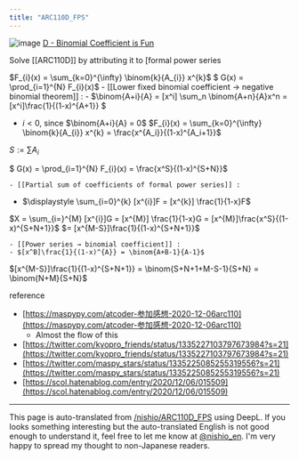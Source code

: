 ```yaml
---
title: "ARC110D_FPS"
---
```


![image](https://gyazo.com/829c06c94c53cc49c05c234e5f3445c5/thumb/1000)
[D - Binomial Coefficient is Fun](https://atcoder.jp/contests/arc110/tasks/arc110_d)

Solve [[ARC110D]] by attributing it to [formal power series

$F_{i}(x) = \sum_{k=0}^{\infty} \binom{k}{A_{i}} x^{k}$
$ G(x) = \prod_{i=1}^{N} F_{i}(x)$
    - [[Lower fixed binomial coefficient → negative binomial theorem]] :
    - $\binom{A+i}{A} = [x^i] \sum_n \binom{A+n}{A}x^n = [x^i]\frac{1}{(1-x)^{A+1}} $
- $i < 0$, since $\binom{A+i}{A} = 0$ $F_{i}(x) = \sum_{k=0}^{\infty} \binom{k}{A_{i}} x^{k} = \frac{x^{A_i}}{(1-x)^{A_i+1}}$

$S := \sum A_i$

$ G(x) = \prod_{i=1}^{N} F_{i}(x) = \frac{x^S}{(1-x)^{S+N}}$

    - [[Partial sum of coefficients of formal power series]] :
- $\displaystyle \sum_{i=0}^{k} [x^{i}]F =  [x^{k}] \frac{1}{1-x}F$

$X = \sum_{i=}^{M} [x^{i}]G =  [x^{M}] \frac{1}{1-x}G = [x^{M}]\frac{x^S}{(1-x)^{S+N+1}}$
$= [x^{M-S}]\frac{1}{(1-x)^{S+N+1}}$

    - [[Power series → binomial coefficient]] :
    - $[x^B]\frac{1}{(1-x)^{A}} = \binom{A+B-1}{A-1}$

$[x^{M-S}]\frac{1}{(1-x)^{S+N+1}} = \binom{S+N+1+M-S-1}{S+N} = \binom{N+M}{S+N}$


reference
- [https://maspypy.com/atcoder-参加感想-2020-12-06arc110](https://maspypy.com/atcoder-参加感想-2020-12-06arc110)
    - Almost the flow of this
- [https://twitter.com/kyopro_friends/status/1335227103797673984?s=21](https://twitter.com/kyopro_friends/status/1335227103797673984?s=21)
- [https://twitter.com/maspy_stars/status/1335225085255319556?s=21](https://twitter.com/maspy_stars/status/1335225085255319556?s=21)
- [https://scol.hatenablog.com/entry/2020/12/06/015509](https://scol.hatenablog.com/entry/2020/12/06/015509)

---
This page is auto-translated from [/nishio/ARC110D_FPS](https://scrapbox.io/nishio/ARC110D_FPS) using DeepL. If you looks something interesting but the auto-translated English is not good enough to understand it, feel free to let me know at [@nishio_en](https://twitter.com/nishio_en). I'm very happy to spread my thought to non-Japanese readers.